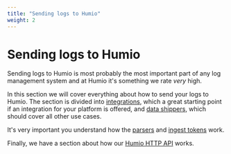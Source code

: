 ```yaml
---
title: "Sending logs to Humio"
weight: 2
---
```

# Sending logs to Humio

Sending logs to Humio is most probably the most important part of any log management system and at Humio it's something
we rate *very* high.

In this section we will cover everything about how to send your logs to Humio. The section is divided into
[integrations](/sending_logs_to_humio/integrations/), which a great starting point if an integration for your platform is
offered, and [data shippers](/sending_logs_to_humio/log_shippers/), which should cover all other use cases.

It's very important you understand how the [parsers](/sending_logs_to_humio/parsers/) and
[ingest tokens](/sending_logs_to_humio/ingest_tokens) work.

Finally, we have a section about how our [Humio HTTP API](/sending_logs_to_humio/transport/http_api/) works.
